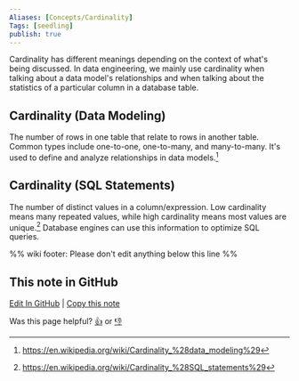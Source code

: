 ```yaml
---
Aliases: [Concepts/Cardinality]
Tags: [seedling]
publish: true
---
```

Cardinality has different meanings depending on the context of what's being discussed. In data engineering, we mainly use cardinality when talking about a data model's relationships and when talking about the statistics of a particular column in a database table.

## Cardinality (Data Modeling)

The number of rows in one table that relate to rows in another table. Common types include one-to-one, one-to-many, and many-to-many. It's used to define and analyze relationships in data models.[^1]

## Cardinality (SQL Statements)

The number of distinct values in a column/expression. Low cardinality means many repeated values, while high cardinality means most values are unique.[^2] Database engines can use this information to optimize SQL queries.

[^1]: https://en.wikipedia.org/wiki/Cardinality_%28data_modeling%29
[^2]: https://en.wikipedia.org/wiki/Cardinality_%28SQL_statements%29

%% wiki footer: Please don't edit anything below this line %%

## This note in GitHub

<span class="git-footer">[Edit In GitHub](https://github.dev/data-engineering-community/data-engineering-wiki/blob/main/Concepts/Data%20Modeling/Cardinality.md "git-hub-edit-note") | [Copy this note](https://raw.githubusercontent.com/data-engineering-community/data-engineering-wiki/main/Concepts/Data%20Modeling/Cardinality.md "git-hub-copy-note")</span>

<span class="git-footer">Was this page helpful?
[👍](https://tally.so/r/mOaxjk?rating=Yes&url=https://dataengineering.wiki/Concepts/Data%20Modeling/Cardinality) or [👎](https://tally.so/r/mOaxjk?rating=No&url=https://dataengineering.wiki/Concepts/Data%20Modeling/Cardinality)</span>
